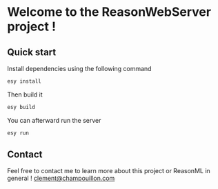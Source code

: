 # Welcome to the ReasonWebServer project !
## Quick start
Install dependencies using the following command
```sh
esy install
```
Then build it
```sh
esy build
```
You can afterward run the server
```sh
esy run
```
## Contact
Feel free to contact me to learn more about this project or ReasonML in general !
[clement@champouillon.com](mailto:clement@champouillon.com)
